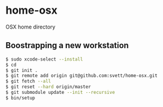 # home-osx
OSX home directory

## Boostrapping a new workstation

```sh
$ sudo xcode-select --install
$ cd
$ git init .
$ git remote add origin git@github.com:svett/home-osx.git
$ git fetch --all
$ git reset --hard origin/master
$ git submodule update --init --recursive
$ bin/setup
```
